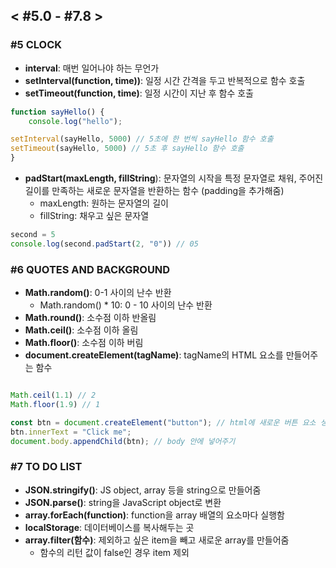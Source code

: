 ## < #5.0 - #7.8 >

### #5 CLOCK
- **interval**: 매번 일어나야 하는 무언가
- **setInterval(function, time))**: 일정 시간 간격을 두고 반복적으로 함수 호출
- **setTimeout(function, time)**: 일정 시간이 지난 후 함수 호출

```JavaScript
function sayHello() {
    console.log("hello");

setInterval(sayHello, 5000) // 5초에 한 번씩 sayHello 함수 호출
setTimeout(sayHello, 5000) // 5초 후 sayHello 함수 호출
}
```
- **padStart(maxLength, fillString**): 문자열의 시작을 특정 문자열로 채워, 주어진 길이를 만족하는 새로운 문자열을 반환하는 함수 (padding을 추가해줌)
    - maxLength: 원하는 문자열의 길이
    - fillString: 채우고 싶은 문자열

```JavaScript
second = 5
console.log(second.padStart(2, "0")) // 05
```

### #6 QUOTES AND BACKGROUND
- **Math.random()**: 0-1 사이의 난수 반환
    - Math.random() * 10: 0 - 10 사이의 난수 반환
- **Math.round()**: 소수점 이하 반올림
- **Math.ceil()**: 소수점 이하 올림
- **Math.floor()**: 소수점 이하 버림
- **document.createElement(tagName)**: tagName의 HTML 요소를 만들어주는 함수

```JavaScript

Math.ceil(1.1) // 2
Math.floor(1.9) // 1

const btn = document.createElement("button"); // html에 새로운 버튼 요소 생성
btn.innerText = "Click me";
document.body.appendChild(btn); // body 안에 넣어주기
```

### #7 TO DO LIST
- **JSON.stringify()**: JS object, array 등을 string으로 만들어줌
- **JSON.parse()**: string을 JavaScript object로 변환
- **array.forEach(function)**: function을 array 배열의 요소마다 실행함
- **localStorage**: 데이터베이스를 복사해두는 곳
- **array.filter(함수)**: 제외하고 싶은 item을 빼고 새로운 array를 만들어줌
    - 함수의 리턴 값이 false인 경우 item 제외